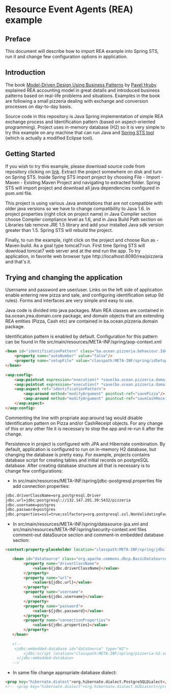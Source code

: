 # Resource Event Agents (REA) example
## Preface
This document will describe how to import REA example into Spring STS, run it and change few configuration options in application. 

## Introduction
The book [Model-Driven Design Using Business Patterns](http://www.springer.com/us/book/9783540301547) by [Pavel Hruby](http://phruby.com/) explained REA accounting model in great details and introduced business patterns based on real-life problems and situations. Examples in the book are following a small pizzeria dealing with exchange and conversion processes on day-to-day basis.

Source code in this repository is Java Spring implementation of simple REA exchange process and Identification pattern (based on aspect-oriented programming). Project uses in-memory database (H2) so it is very simple to try this example on any machine that can run Java and [Spring STS tool](https://spring.io/tools/sts) (which is actually a modified Eclipse tool).

## Getting Started
If you wish to try this example, please download source code from repository clicking on [link](https://github.com/almirpehratovic/REA/archive/master.zip). Extract the project somewhere on disk and turn on Spring STS. Inside Spring STS import project by choosing File - Import - Maven - Existing Maven Project and navigating to extracted folder. Spring STS will import project and download all java dependencies configured in pom.xml file.

This project is using various Java anntotations that are not compatible with older java versions so we have to change compatibility to Java 1.6. In project properties (right click on project name) in Java Compiler section choose Compiler compliance level as 1.6, and in Java Build Path section on Libraries tab remove JRE 1.5 library and add your installed Java sdk version greater than 1.5. Spring STS will rebuild the project.

Finally, to run the example, right click on the project and choose Run as - Maven build. As a goal type tomcat7:run. First time Spring STS will download tomcat7 web server and at the end run the app. To try application, in favorite web browser type http://localhost:8080/rea/pizzeria and that's it. 

## Trying and changing the application
Username and password are user/user. Links on the left side of application enable entering new pizza and sale, and configuring identification setup (Id rules). Forms and interfaces are very simple and easy to use.

Java code is divided into java packages. Main REA classes are contained in ba.ocean.jrea.domain.core package, and domain objects that are extending REA entities (Pizza, Cash etc) are contained in ba.ocean.pizzeria.domain package.

Identification pattern is enabled by default. Configuration for this pattern can be found in file src/main/resources/META-INF/spring/aop-context.xml

```html
<bean id="identificationPattern" class="ba.ocean.pizzeria.behaviour.IdentificationPattern">
	<property name="autoNumber" value="false"/>
 	<property name="setupFile" value="classpath:META-INF/spring/idSetup.properties"/>
</bean>
	 
<aop:config>
	<aop:pointcut expression="execution(* *save(ba.ocean.pizzeria.domain.Pizza))" id="savePizza"/>
 	<aop:pointcut expression="execution(* *save(ba.ocean.pizzeria.domain.CashReceipt))" id="saveCashReceipt"/>
 	<aop:aspect ref="identificationPattern">
 		<aop:around method="modifyArgument" pointcut-ref="savePizza"/>
 		<aop:around method="modifyArgument" pointcut-ref="saveCashReceipt"/>
 	</aop:aspect>
</aop:config>
```

Commenting the line with propriate aop:around tag would disable Identification pattern on Pizza and/or CashReceipt objects. For any change of this or any other file it is necessary to stop the app and re-run it after the change.

Persistence in project is configured with JPA and Hibernate combination. By default, application is configured to run on in-memory H2 database, but changing the database is pretty easy. For example, projects contains database script for creating tables and initial records on postgreSQL database. After creating database structure all that is necessary is to change few configurations:

* In src/main/resources/META-INF/spring/jdbc-postgresql.properties file add connection properties:
```html
jdbc.driverClassName=org.postgresql.Driver
jdbc.url=jdbc:postgresql://132.147.201.39:5432/pizzeria
jdbc.username=postgres
jdbc.password=postgres
jdbc.properties=ssl=true;sslfactory=org.postgresql.ssl.NonValidatingFactory;
```

* In src/main/resources/META-INF/spring/datasource-jpa.xml and src/main/resources/META-INF/spring/security-context.xml files comment-out dataSource section and comment-in embedded database section:
```html
<context:property-placeholder location="classpath:META-INF/spring/jdbc-postgresql.properties"/>

   <bean id="dataSource" class="org.apache.commons.dbcp.BasicDataSource" destroy-method="close">
    	<property name="driverClassName">
    		<value>${jdbc.driverClassName}</value>
    	</property>
    	<property name="url">
    		<value>${jdbc.url}</value>
    	</property>
    	<property name="username">
    		<value>${jdbc.username}</value>
    	</property>
    	<property name="password">
    		<value>${jdbc.password}</value>
    	</property>
    	<property name="connectionProperties">
    		<value>${jdbc.properties}</value>
    	</property>
   </bean>
     
   <!-- 
    <jdbc:embedded-database id="dataSource" type="H2">
	 	<jdbc:script location="classpath:META-INF/spring/pizzeria-h2.sql"/>
	 </jdbc:embedded-database>
   -->
```

* In same file change appropriate database dialect:
```html
<prop key="hibernate.dialect">org.hibernate.dialect.PostgreSQLDialect</prop>  
<!-- <prop key="hibernate.dialect">org.hibernate.dialect.H2Dialect</prop> -->
```

